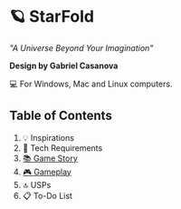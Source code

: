 # 🪐 StarFold
*"A Universe Beyond Your Imagination"*

**Design by Gabriel Casanova**

💻 For Windows, Mac and Linux computers.

## Table of Contents
1. 💡 Inspirations
2. 💾 Tech Requirements
3. [📚 Game Story](story.md)
4. [🎮 Gameplay](gameplay.md)
5. 🔝 USPs
6. 📋 To-Do List